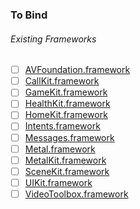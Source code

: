 ### To Bind
###### Existing Frameworks
- [ ] [AVFoundation.framework](https://github.com/xamarin/xamarin-macios/wiki/AVFoundation-iOS-Beta5)
- [ ] [CallKit.framework](https://github.com/xamarin/xamarin-macios/wiki/CallKit-iOS-Beta5)
- [ ] [GameKit.framework](https://github.com/xamarin/xamarin-macios/wiki/GameKit-iOS-Beta5)
- [ ] [HealthKit.framework](https://github.com/xamarin/xamarin-macios/wiki/HealthKit-iOS-Beta5)
- [ ] [HomeKit.framework](https://github.com/xamarin/xamarin-macios/wiki/HomeKit-iOS-Beta5)
- [ ] [Intents.framework](https://github.com/xamarin/xamarin-macios/wiki/Intents-iOS-Beta5)
- [ ] [Messages.framework](https://github.com/xamarin/xamarin-macios/wiki/Messages-iOS-Beta5)
- [ ] [Metal.framework](https://github.com/xamarin/xamarin-macios/wiki/Metal-iOS-Beta5)
- [ ] [MetalKit.framework](https://github.com/xamarin/xamarin-macios/wiki/MetalKit-iOS-Beta5)
- [ ] [SceneKit.framework](https://github.com/xamarin/xamarin-macios/wiki/SceneKit-iOS-Beta5)
- [ ] [UIKit.framework](https://github.com/xamarin/xamarin-macios/wiki/UIKit-iOS-Beta5)
- [ ] [VideoToolbox.framework](https://github.com/xamarin/xamarin-macios/wiki/VideoToolbox-iOS-Beta5)
